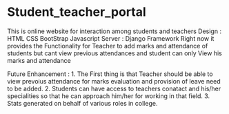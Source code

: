 # Student_teacher_portal
This is online website for interaction among students and teachers
Design :
    HTML
    CSS
    BootStrap
    Javascript
Server :
    Django Framework
Right now it provides the Functionality for Teacher to add marks and attendance of students but cant view previous attendances
and student can only View his marks and attendance

Future Enhancement :
    1. The First thing is that Teacher should be able to view prevoius attendance for marks evaluation and provision of leave need to be added.
    2. Students can have access to teachers conatact and his/her specialities so that he can approach him/her for working in that field.
    3. Stats generated on behalf of various roles in college.
